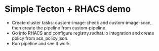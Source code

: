 # Simple Tecton + RHACS demo
* Create cluster tasks: custom-image-check and custom-image-scan, then create the pipeline from custom-pipeline.
* Go into RHACS and configure registry.redhat.io integration and create policy from acs_policy.json.
* Run pipeline and see it work.
